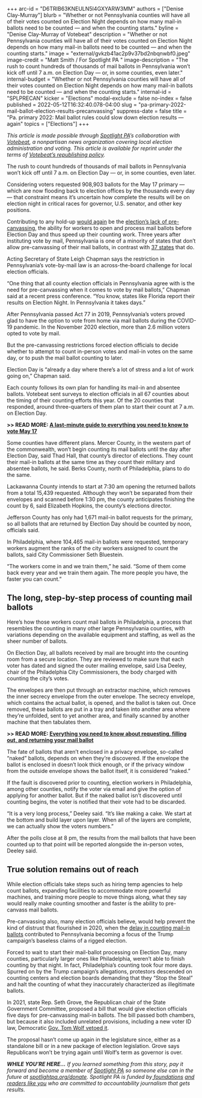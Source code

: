 +++
arc-id = "D6TRIB63KNEULN5I4GXYARW3MM"
authors = ["Denise Clay-Murray"]
blurb = "Whether or not Pennsylvania counties will have all of their votes counted on Election Night depends on how many mail-in ballots need to be counted — and when the counting starts."
byline = "Denise Clay-Murray of Votebeat"
description = "Whether or not Pennsylvania counties will have all of their votes counted on Election Night depends on how many mail-in ballots need to be counted — and when the counting starts."
image = "external/gvkzb41ac2p9v37bd2nbqnwbf0.jpeg"
image-credit = "Matt Smith / For Spotlight PA "
image-description = "The rush to count hundreds of thousands of mail ballots in Pennsylvania won’t kick off until 7 a.m. on Election Day — or, in some counties, even later."
internal-budget = "Whether or not Pennsylvania counties will have all of their votes counted on Election Night depends on how many mail-in ballots need to be counted — and when the counting starts."
internal-id = "SPLPRECAN"
kicker = "Elections"
modal-exclude = false
no-index = false
published = 2022-05-12T16:32:40.078-04:00
slug = "pa-primary-2022-mail-ballot-election-results-precanvassing"
suppress-date = false
title = "Pa. primary 2022: Mail ballot rules could slow down election results — again"
topics = ["Elections"]
+++

<i>This article is made possible through </i><a href="https://www.spotlightpa.org/" target="_blank"><i>Spotlight PA</i></a><i>’s collaboration with </i><a href="https://www.votebeat.org/"><i>Votebeat</i></a><i>, a nonpartisan news organization covering local election administration and voting. This article is available for reprint under the terms of </i><a href="https://www.votebeat.org/pages/republishing"><i>Votebeat’s republishing policy</i></a><i>.</i>

The rush to count hundreds of thousands of mail ballots in Pennsylvania won’t kick off until 7 a.m. on Election Day — or, in some counties, even later.

Considering voters requested 908,903 ballots for the May 17 primary — which are now flooding back to election offices by the thousands every day — that constraint means it’s uncertain how complete the results will be on election night in critical races for governor, U.S. senator, and other key positions.

Contributing to any hold-up <a href="https://www.spotlightpa.org/news/2021/02/pennsylvania-primary-mail-ballots-precanvassing-results-delay/">would again</a> be the <a href="https://www.inquirer.com/politics/election/pennsylvania-mail-ballots-pre-canvassing-20201206.html">election’s lack of pre-canvassing</a>, the ability for workers to open and process mail ballots before Election Day and thus speed up their counting work. Three years after instituting vote by mail, Pennsylvania is one of a minority of states that don’t allow pre-canvassing of their mail ballots, in contrast with <a href="https://www.ncsl.org/research/elections-and-campaigns/vopp-table-16-when-absentee-mail-ballot-processing-and-counting-can-begin.aspx">37 states</a> that do.

<script src="https://www.spotlightpa.org/embed.js" async></script><div data-spl-embed-version="1" data-spl-src="https://www.spotlightpa.org/embeds/newsletter/"></div>

Acting Secretary of State Leigh Chapman says the restriction in Pennsylvania’s vote-by-mail law is an across-the-board challenge for local election officials.

“One thing that all county election officials in Pennsylvania agree with is the need for pre-canvassing when it comes to vote by mail ballots,” Chapman said at a recent press conference. “You know, states like Florida report their results on Election Night. In Pennsylvania it takes days.”

After Pennsylvania passed Act 77 in 2019, Pennsylvania’s voters proved glad to have the option to vote from home via mail ballots during the COVID-19 pandemic. In the November 2020 election, more than 2.6 million voters opted to vote by mail.

But the pre-canvassing restrictions forced election officials to decide whether to attempt to count in-person votes and mail-in votes on the same day, or to push the mail ballot counting to later.

Election Day is “already a day where there’s a lot of stress and a lot of work going on,” Chapman said.

Each county follows its own plan for handling its mail-in and absentee ballots. Votebeat sent surveys to election officials in all 67 counties about the timing of their counting efforts this year. Of the 20 counties that responded, around three-quarters of them plan to start their count at 7 a.m. on Election Day.

<b>&gt;&gt; READ MORE: </b><a href="https://www.spotlightpa.org/news/2022/05/pa-primary-2022-last-minute-guide-may-17/" target="_blank"><b>A last-minute guide to everything you need to know to vote May 17</b></a>

Some counties have different plans. Mercer County, in the western part of the commonwealth, won’t begin counting its mail ballots until the day after Election Day, said Thad Hall, that county’s director of elections. They count their mail-in ballots at the same time as they count their military and absentee ballots, he said. Berks County, north of Philadelphia, plans to do the same.

Lackawanna County intends to start at 7:30 am opening the returned ballots from a total 15,439 requested. Although they won’t be separated from their envelopes and scanned before 1:30 pm, the county anticipates finishing the count by 6, said Elizabeth Hopkins, the county’s elections director.

Jefferson County has only had 1,671 mail-in ballot requests for the primary, so all ballots that are returned by Election Day should be counted by noon, officials said.

In Philadelphia, where 104,465 mail-in ballots were requested, temporary workers augment the ranks of the city workers assigned to count the ballots, said City Commissioner Seth Bluestein.

“The workers come in and we train them,” he said. “Some of them come back every year and we train them again. The more people you have, the faster you can count.”

## The long, step-by-step process of counting mail ballots

Here’s how those workers count mail ballots in Philadelphia, a process that resembles the counting in many other large Pennsylvania counties, with variations depending on the available equipment and staffing, as well as the sheer number of ballots.

On Election Day, all ballots received by mail are brought into the counting room from a secure location. They are reviewed to make sure that each voter has dated and signed the outer mailing envelope, said Lisa Deeley, chair of the Philadelphia City Commissioners, the body charged with counting the city’s votes.

The envelopes are then put through an extractor machine, which removes the inner secrecy envelope from the outer envelope. The secrecy envelope, which contains the actual ballot, is opened, and the ballot is taken out. Once removed, these ballots are put in a tray and taken into another area where they’re unfolded, sent to yet another area, and finally scanned by another machine that then tabulates them.

<b>&gt;&gt; READ MORE: </b><a href="https://www.spotlightpa.org/news/2022/05/pa-primary-2022-mail-ballot-instructions/" target="_blank"><b>Everything you need to know about requesting, filling out, and returning your mail ballot</b></a>

The fate of ballots that aren’t enclosed in a privacy envelope, so-called “naked” ballots, depends on when they’re discovered. If the envelope the ballot is enclosed in doesn’t look thick enough, or if the privacy window from the outside envelope shows the ballot itself, it is considered “naked.”

If the fault is discovered prior to counting, election workers in Philadelphia, among other counties, notify the voter via email and give the option of applying for another ballot. But if the naked ballot isn’t discovered until counting begins, the voter is notified that their vote had to be discarded.

“It is a very long process,” Deeley said. “It’s like making a cake. We start at the bottom and build layer upon layer. When all of the layers are complete, we can actually show the voters numbers.”

After the polls close at 8 pm, the results from the mail ballots that have been counted up to that point will be reported alongside the in-person votes, Deeley said.

## True solution remains out of reach

While election officials take steps such as hiring temp agencies to help count ballots, expanding facilities to accommodate more powerful machines, and training more people to move things along, what they say would really make counting smoother and faster is the ability to pre-canvass mail ballots.

Pre-canvassing also, many election officials believe, would help prevent the kind of distrust that flourished in 2020, when the <a href="https://www.inquirer.com/politics/election/pennsylvania-mail-ballots-pre-canvassing-20201206.html">delay in counting mail-in ballots</a> contributed to Pennsylvania becoming a focus of the Trump campaign’s baseless claims of a rigged election.

<script src="https://www.spotlightpa.org/embed.js" async></script><div data-spl-embed-version="1" data-spl-src="https://www.spotlightpa.org/embeds/donate/"></div>

Forced to wait to start their mail-ballot processing on Election Day, many counties, particularly larger ones like Philadelphia, weren’t able to finish counting by that night. In fact, Philadelphia’s counting took four more days. Spurred on by the Trump campaign’s allegations, protestors descended on counting centers and election boards demanding that they “Stop the Steal” and halt the counting of what they inaccurately characterized as illegitimate ballots.

In 2021, state Rep. Seth Grove, the Republican chair of the State Government Committee, proposed a bill that would give election officials five days for pre-canvassing mail-in ballots. The bill passed both chambers, but because it also included unrelated provisions, including a new voter ID law, Democratic <a href="https://www.spotlightpa.org/news/2021/06/pa-election-overhaul-voter-id-wolf-veto/">Gov. Tom Wolf vetoed it</a>.

The proposal hasn’t come up again in the legislature since, either as a standalone bill or in a new package of election legislation. Grove says Republicans won’t be trying again until Wolf’s term as governor is over.

<i><b>WHILE YOU’RE HERE...</b></i><i> If you learned something from this story, pay it forward and become a member of </i><a href="https://www.spotlightpa.org/"><i>Spotlight PA</i></a><i> so someone else can in the future at </i><a href="https://www.spotlightpa.org/donate"><i>spotlightpa.org/donate</i></a><i>. Spotlight PA is funded by</i><a href="https://www.spotlightpa.org/support"><i> foundations</i></a><i> </i><a href="https://www.spotlightpa.org/support"><i>and readers like you</i></a><i> who are committed to accountability journalism that gets results.</i>
